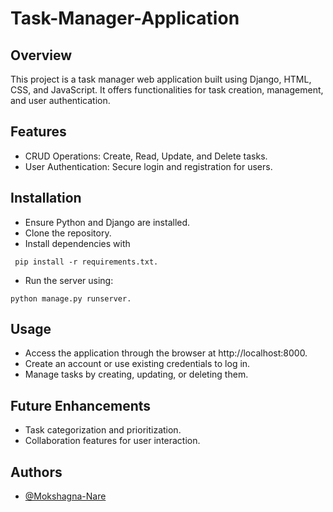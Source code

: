 
# Task-Manager-Application


## Overview
This project is a task manager web application built using Django, HTML, CSS, and JavaScript. It offers functionalities for task creation, management, and user authentication.

## Features
- CRUD Operations: Create, Read, Update, and Delete tasks.
- User Authentication: Secure login and registration for users.

## Installation
- Ensure Python and Django are installed.
- Clone the repository.
- Install dependencies with 
```
 pip install -r requirements.txt.
```
- Run the server using:
``` 
python manage.py runserver.
```

## Usage
- Access the application through the browser at http://localhost:8000.
- Create an account or use existing credentials to log in.
- Manage tasks by creating, updating, or deleting them.

## Future Enhancements
- Task categorization and prioritization.
- Collaboration features for user interaction.

## Authors
- [@Mokshagna-Nare](https://github.com/Mokshagna-Nare/)
